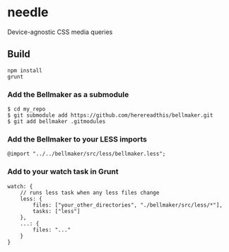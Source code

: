 needle
======

Device-agnostic CSS media queries

## Build

```
npm install
grunt
```

### Add the Bellmaker as a submodule

```
$ cd my_repo
$ git submodule add https://github.com/herereadthis/bellmaker.git
$ git add bellmaker .gitmodules
```

### Add the Bellmaker to your LESS imports

```
@import "../../bellmaker/src/less/bellmaker.less";
```

### Add to your watch task in Grunt

```
watch: {
    // runs less task when any less files change
    less: {
        files: ["your_other_directories", "./bellmaker/src/less/*"],
        tasks: ["less"]
    },
    ...: {
        files: "..."
    }
}
```
